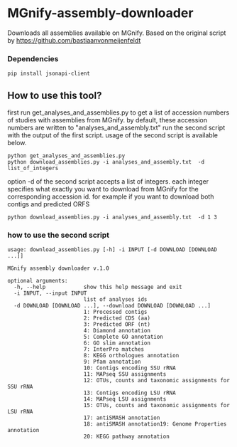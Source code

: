 # MGnify-assembly-downloader
Downloads all assemblies available on MGnify. Based on the original script by https://github.com/bastiaanvonmeijenfeldt



###  Dependencies 

```
pip install jsonapi-client
```
## How to use this tool?

first run get_analyses_and_assemblies.py to get a list of accession numbers of studies with assemblies from MGnify.
by default, these accession numbers are written to "analyses_and_assembly.txt" 
run the second script with the output of the first script. usage of the second script is available below.


```
python get_analyses_and_assemblies.py
python download_assemblies.py -i analyses_and_assembly.txt  -d list_of_integers
```
 option -d of the second script accepts a list of integers. each integer specifies what exactly you want to download from MGnify for the corresponding accession id. for example if you want to download both contigs and predicted ORFS


```
python download_assemblies.py -i analyses_and_assembly.txt  -d 1 3
```

### how to use the second script
```
usage: download_assemblies.py [-h] -i INPUT [-d DOWNLOAD [DOWNLOAD ...]]

MGnify assembly downloader v.1.0

optional arguments:
  -h, --help            show this help message and exit
  -i INPUT, --input INPUT
                        list of analyses ids
  -d DOWNLOAD [DOWNLOAD ...], --download DOWNLOAD [DOWNLOAD ...]
                        1: Processed contigs
                        2: Predicted CDS (aa)
                        3: Predicted ORF (nt)
                        4: Diamond annotation
                        5: Complete GO annotation
                        6: GO slim annotation
                        7: InterPro matches
                        8: KEGG orthologues annotation
                        9: Pfam annotation
                        10: Contigs encoding SSU rRNA
                        11: MAPseq SSU assignments
                        12: OTUs, counts and taxonomic assignments for SSU rRNA
                        13: Contigs encoding LSU rRNA
                        14: MAPseq LSU assignments
                        15: OTUs, counts and taxonomic assignments for LSU rRNA
                        17: antiSMASH annotation
                        18: antiSMASH annotation19: Genome Properties annotation
                        20: KEGG pathway annotation
```
